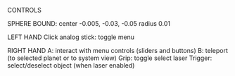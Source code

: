 CONTROLS

SPHERE BOUND:
center -0.005, -0.03, -0.05
radius 0.01


LEFT HAND
Click analog stick: toggle menu

RIGHT HAND
A: interact with menu controls (sliders and buttons)
B: teleport (to selected planet or to system view)
Grip: toggle select laser
Trigger: select/deselect object (when laser enabled)

